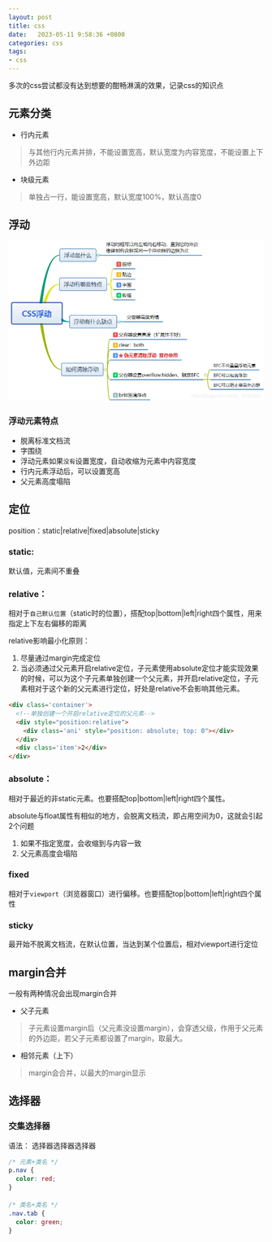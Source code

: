 ```yaml
---
layout: post
title: css
date:   2023-05-11 9:58:36 +0800
categories: css
tags:
- css
---
```


多次的css尝试都没有达到想要的酣畅淋漓的效果，记录css的知识点

## 元素分类

* 行内元素
> 与其他行内元素并排，不能设置宽高，默认宽度为内容宽度，不能设置上下外边距

* 块级元素
> 单独占一行，能设置宽高，默认宽度100%，默认高度0


## 浮动

![img](/assets/2023/css_float.png)

### 浮动元素特点

* 脱离标准文档流
* 字围绕
* 浮动元素如果`没有`设置宽度，自动收缩为元素中内容宽度
* 行内元素浮动后，可以设置宽高
* 父元素高度塌陷

## 定位

position：static|relative|fixed|absolute|sticky

### static:

默认值，元素间不重叠

### relative：

相对于`自己默认位置`（static时的位置），搭配top|bottom|left|right四个属性，用来指定上下左右偏移的距离

relative影响最小化原则：

1. 尽量通过margin完成定位
2. 当必须通过父元素开启relative定位，子元素使用absolute定位才能实现效果的时候，可以为这个子元素单独创建一个父元素，并开启relative定位，子元素相对于这个新的父元素进行定位，好处是relative不会影响其他元素。

```html
<div class='container'>
  <!--单独创建一个开启relative定位的父元素-->
  <div style="position:relative">
    <div class='ani' style="position: absolute; top: 0"></div>
  </div>
  <div class='item'>2</div>
</div>
```



### absolute：

相对于最近的非static元素。也要搭配top|bottom|left|right四个属性。


absolute与float属性有相似的地方，会脱离文档流，即占用空间为0，这就会引起2个问题
1. 如果不指定宽度，会收缩到与内容一致
2. 父元素高度会塌陷

### fixed

相对于`viewport`（浏览器窗口）进行偏移。也要搭配top|bottom|left|right四个属性

### sticky
最开始不脱离文档流，在默认位置，当达到某个位置后，相对viewport进行定位

## margin合并

一般有两种情况会出现margin合并

* 父子元素
> 子元素设置margin后（父元素没设置margin），会穿透父级，作用于父元素的外边距，若父子元素都设置了margin，取最大。

* 相邻元素（上下）
> margin会合并，以最大的margin显示

## 选择器

### 交集选择器

语法： 选择器选择器选择器
```css
/* 元素+类名 */
p.nav {
  color: red;
}

/* 类名+类名 */
.nav.tab {
  color: green;
}
```

